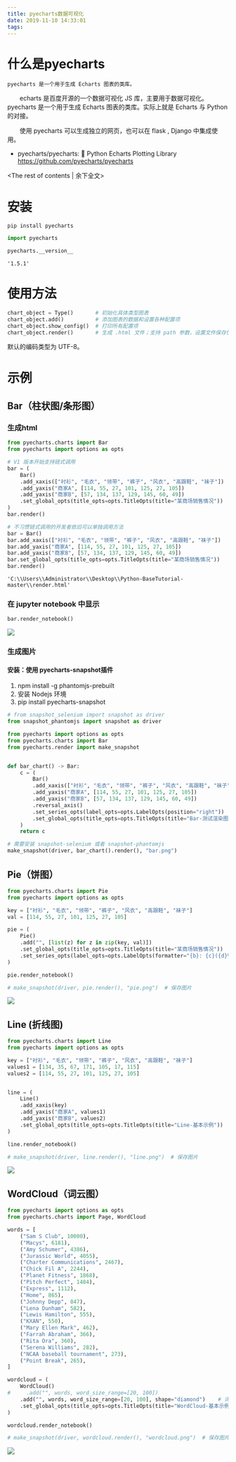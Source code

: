 ```yaml
---
title: pyecharts数据可视化
date: 2019-11-10 14:33:01
tags:
---
```




# 什么是pyecharts
    pyecharts 是一个用于生成 Echarts 图表的类库。 

　　echarts 是百度开源的一个数据可视化 JS 库，主要用于数据可视化。pyecharts 是一个用于生成 Echarts 图表的类库。实际上就是 Echarts 与 Python 的对接。

　　使用 pyecharts 可以生成独立的网页，也可以在 flask , Django 中集成使用。

* pyecharts/pyecharts: 🎨 Python Echarts Plotting Library  
https://github.com/pyecharts/pyecharts


<!-- more -->
<The rest of contents | 余下全文>

# 安装
``` shell
pip install pyecharts
```


```python
import pyecharts
```


```python
pyecharts.__version__
```




    '1.5.1'



# 使用方法
``` python
chart_object = Type()       # 初始化具体类型图表
chart_object.add()          # 添加图表的数据和设置各种配置项
chart_object.show_config()  # 打印所有配置项
chart_object.render()       # 生成 .html 文件；支持 path 参数，设置文件保存位置，如 render(r"e:my_first_chart.html")，文件用浏览器打开。
```

默认的编码类型为 UTF-8。


# 示例

## Bar（柱状图/条形图）

### 生成html


```python
from pyecharts.charts import Bar
from pyecharts import options as opts

# V1 版本开始支持链式调用
bar = (
    Bar()
    .add_xaxis(["衬衫", "毛衣", "领带", "裤子", "风衣", "高跟鞋", "袜子"])
    .add_yaxis("商家A", [114, 55, 27, 101, 125, 27, 105])
    .add_yaxis("商家B", [57, 134, 137, 129, 145, 60, 49])
    .set_global_opts(title_opts=opts.TitleOpts(title="某商场销售情况"))
)
bar.render()

# 不习惯链式调用的开发者依旧可以单独调用方法
bar = Bar()
bar.add_xaxis(["衬衫", "毛衣", "领带", "裤子", "风衣", "高跟鞋", "袜子"])
bar.add_yaxis("商家A", [114, 55, 27, 101, 125, 27, 105])
bar.add_yaxis("商家B", [57, 134, 137, 129, 145, 60, 49])
bar.set_global_opts(title_opts=opts.TitleOpts(title="某商场销售情况"))
bar.render()
```




    'C:\\Users\\Administrator\\Desktop\\Python-BaseTutorial-master\\render.html'



### 在 jupyter notebook 中显示 


```python
bar.render_notebook()
```

<img src='pyecharts数据可视化\bar.png'>



### 生成图片

#### 安装：使用 pyecharts-snapshot插件
1. npm install -g phantomjs-prebuilt
2. 安装 Nodejs 环境
3. pip install pyecharts-snapshot



```python
# from snapshot_selenium import snapshot as driver
from snapshot_phantomjs import snapshot as driver

from pyecharts import options as opts
from pyecharts.charts import Bar
from pyecharts.render import make_snapshot


def bar_chart() -> Bar:
    c = (
        Bar()
        .add_xaxis(["衬衫", "毛衣", "领带", "裤子", "风衣", "高跟鞋", "袜子"])
        .add_yaxis("商家A", [114, 55, 27, 101, 125, 27, 105])
        .add_yaxis("商家B", [57, 134, 137, 129, 145, 60, 49])
        .reversal_axis()
        .set_series_opts(label_opts=opts.LabelOpts(position="right"))
        .set_global_opts(title_opts=opts.TitleOpts(title="Bar-测试渲染图片"))
    )
    return c

# 需要安装 snapshot-selenium 或者 snapshot-phantomjs
make_snapshot(driver, bar_chart().render(), "bar.png")
```

## Pie（饼图）


```python
from pyecharts.charts import Pie
from pyecharts import options as opts

key = ["衬衫", "毛衣", "领带", "裤子", "风衣", "高跟鞋", "袜子"]
val = [114, 55, 27, 101, 125, 27, 105]

pie = (
    Pie()
    .add("", [list(z) for z in zip(key, val)])
    .set_global_opts(title_opts=opts.TitleOpts(title="某商场销售情况"))
    .set_series_opts(label_opts=opts.LabelOpts(formatter="{b}: {c}({d}%)"))
)

pie.render_notebook()

# make_snapshot(driver, pie.render(), "pie.png")  # 保存图片
```


<img src='pyecharts数据可视化\pie.png'>




## Line (折线图)


```python
from pyecharts.charts import Line
from pyecharts import options as opts

key = ["衬衫", "毛衣", "领带", "裤子", "风衣", "高跟鞋", "袜子"]
values1 = [134, 35, 67, 171, 105, 17, 115]
values2 = [114, 55, 27, 101, 125, 27, 105]


line = (
    Line()
    .add_xaxis(key)
    .add_yaxis("商家A", values1)
    .add_yaxis("商家B", values2)
    .set_global_opts(title_opts=opts.TitleOpts(title="Line-基本示例"))
)

line.render_notebook()

# make_snapshot(driver, line.render(), "line.png")  # 保存图片
```


<img src='pyecharts数据可视化\line.png'>




## WordCloud（词云图）


```python
from pyecharts import options as opts
from pyecharts.charts import Page, WordCloud

words = [
    ("Sam S Club", 10000),
    ("Macys", 6181),
    ("Amy Schumer", 4386),
    ("Jurassic World", 4055),
    ("Charter Communications", 2467),
    ("Chick Fil A", 2244),
    ("Planet Fitness", 1868),
    ("Pitch Perfect", 1484),
    ("Express", 1112),
    ("Home", 865),
    ("Johnny Depp", 847),
    ("Lena Dunham", 582),
    ("Lewis Hamilton", 555),
    ("KXAN", 550),
    ("Mary Ellen Mark", 462),
    ("Farrah Abraham", 366),
    ("Rita Ora", 360),
    ("Serena Williams", 282),
    ("NCAA baseball tournament", 273),
    ("Point Break", 265),
]

wordcloud = (
    WordCloud()
#     .add("", words, word_size_range=[20, 100])
    .add("", words, word_size_range=[20, 100], shape="diamond")    # 词云图的形状可以通过shape参数来选择
    .set_global_opts(title_opts=opts.TitleOpts(title="WordCloud-基本示例"))
)

wordcloud.render_notebook()

# make_snapshot(driver, wordcloud.render(), "wordcloud.png")  # 保存图片
```


<img src='pyecharts数据可视化\wordcloud.png'>

